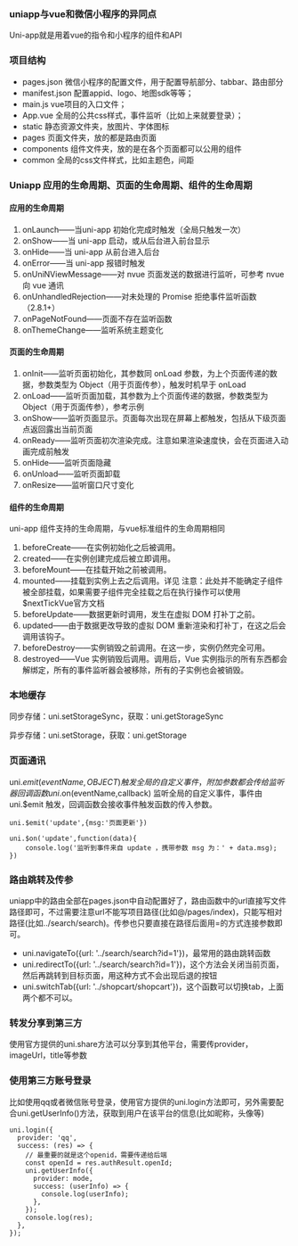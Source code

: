 ### uniapp与vue和微信小程序的异同点

Uni-app就是用着vue的指令和小程序的组件和API

### 项目结构

- pages.json 微信小程序的配置文件，用于配置导航部分、tabbar、路由部分
- manifest.json 配置appid、logo、地图sdk等等；
- main.js vue项目的入口文件；
- App.vue 全局的公共css样式，事件监听（比如上来就要登录）；
- static 静态资源文件夹，放图片、字体图标
- pages 页面文件夹，放的都是路由页面
- components 组件文件夹，放的是在各个页面都可以公用的组件
- common 全局的css文件样式，比如主题色，间距

### Uniapp 应用的生命周期、页面的生命周期、组件的生命周期

#### 应用的生命周期

1. onLaunch——当uni-app 初始化完成时触发（全局只触发一次）
2. onShow——当 uni-app 启动，或从后台进入前台显示
3. onHide——当 uni-app 从前台进入后台
4. onError——当 uni-app 报错时触发
5. onUniNViewMessage——对 nvue 页面发送的数据进行监听，可参考 nvue 向 vue 通讯
6. onUnhandledRejection——对未处理的 Promise 拒绝事件监听函数（2.8.1+）
7. onPageNotFound——页面不存在监听函数
8. onThemeChange——监听系统主题变化

#### 页面的生命周期

1. onInit——监听页面初始化，其参数同 onLoad 参数，为上个页面传递的数据，参数类型为 Object（用于页面传参），触发时机早于 onLoad
2. onLoad——监听页面加载，其参数为上个页面传递的数据，参数类型为 Object（用于页面传参），参考示例
3. onShow——监听页面显示。页面每次出现在屏幕上都触发，包括从下级页面点返回露出当前页面
4. onReady——监听页面初次渲染完成。注意如果渲染速度快，会在页面进入动画完成前触发
5. onHide——监听页面隐藏
6. onUnload——监听页面卸载
7. onResize——监听窗口尺寸变化

#### 组件的生命周期

uni-app 组件支持的生命周期，与vue标准组件的生命周期相同

1. beforeCreate——在实例初始化之后被调用。
2. created——在实例创建完成后被立即调用。
3. beforeMount——在挂载开始之前被调用。
4. mounted——挂载到实例上去之后调用。详见 注意：此处并不能确定子组件被全部挂载，如果需要子组件完全挂载之后在执行操作可以使用$nextTickVue官方文档
5. beforeUpdate——数据更新时调用，发生在虚拟 DOM 打补丁之前。
6. updated——由于数据更改导致的虚拟 DOM 重新渲染和打补丁，在这之后会调用该钩子。
7. beforeDestroy——实例销毁之前调用。在这一步，实例仍然完全可用。
8. destroyed——Vue 实例销毁后调用。调用后，Vue 实例指示的所有东西都会解绑定，所有的事件监听器会被移除，所有的子实例也会被销毁。

### 本地缓存

同步存储：uni.setStorageSync，获取：uni.getStorageSync

异步存储：uni.setStorage，获取：uni.getStorage

### 页面通讯

uni.$emit(eventName,OBJECT) 触发全局的自定义事件，附加参数都会传给监听器回调函数
uni.$on(eventName,callback) 监听全局的自定义事件，事件由 uni.$emit 触发，回调函数会接收事件触发函数的传入参数。

```
uni.$emit('update',{msg:'页面更新'})

uni.$on('update',function(data){
    console.log('监听到事件来自 update ，携带参数 msg 为：' + data.msg);
})
```

### 路由跳转及传参

uniapp中的路由全部在pages.json中自动配置好了，路由函数中的url直接写文件路径即可，不过需要注意url不能写项目路径(比如@/pages/index)，只能写相对路径(比如../search/search)。传参也只要直接在路径后面用=的方式连接参数即可。

- uni.navigateTo({url: '../search/search?id=1'})，最常用的路由跳转函数
- uni.redirectTo({url: '../search/search?id=1'})，这个方法会关闭当前页面，然后再跳转到目标页面，用这种方式不会出现后退的按钮
- uni.switchTab({url: '../shopcart/shopcart'})，这个函数可以切换tab，上面两个都不可以。

### 转发分享到第三方

使用官方提供的uni.share方法可以分享到其他平台，需要传provider，imageUrl，title等参数

### 使用第三方账号登录

比如使用qq或者微信账号登录，使用官方提供的uni.login方法即可，另外需要配合uni.getUserInfo()方法，获取到用户在该平台的信息(比如昵称，头像等)

```
uni.login({
  provider: 'qq',
  success: (res) => {
    // 最重要的就是这个openid，需要传递给后端
    const openId = res.authResult.openId;
    uni.getUserInfo({
      provider: mode,
      success: (userInfo) => {
        console.log(userInfo);
      },
    });
    console.log(res);
  },
});
```
